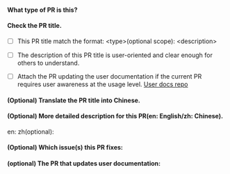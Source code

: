 #### What type of PR is this?
<!--
Add one of the following kinds:

build: Changes that affect the build system or external dependencies (example scopes: gulp, broccoli, npm)
ci: Changes to our CI configuration files and scripts (example scopes: Travis, Circle, BrowserStack, SauceLabs)
docs: Documentation only changes
feat: A new feature
optimize: A new optimization
fix: A bug fix
perf: A code change that improves performance
refactor: A code change that neither fixes a bug nor adds a feature
style: Changes that do not affect the meaning of the code (white space, formatting, missing semi-colons, etc)
test: Adding missing tests or correcting existing tests
chore: Changes to the build process or auxiliary tools and libraries such as documentation generation
-->

#### Check the PR title.
<!--
The description of the title will be attached in Release Notes, 
so please describe it from user-oriented, what this PR does / why we need it.
Please check your PR title with the below requirements:
-->
- [ ] This PR title match the format: \<type\>(optional scope): \<description\>
- [ ] The description of this PR title is user-oriented and clear enough for others to understand.
- [ ] Attach the PR updating the user documentation if the current PR requires user awareness at the usage level. [User docs repo](https://github.com/cloudwego/cloudwego.github.io)


#### (Optional) Translate the PR title into Chinese.


#### (Optional) More detailed description for this PR(en: English/zh: Chinese).
<!--
Provide more detailed info for review(e.g., it's recommended to provide perf data if this is a perf type PR).
-->
en:
zh(optional): 


#### (Optional) Which issue(s) this PR fixes:
<!--
Automatically closes linked issue when PR is merged.
Eg: `Fixes #<issue number>`, or `Fixes (paste link of issue)`.
-->

#### (optional) The PR that updates user documentation:
<!--
If the current PR requires user awareness at the usage level, please submit a PR to update user docs. [User docs repo](https://github.com/cloudwego/cloudwego.github.io)
-->
